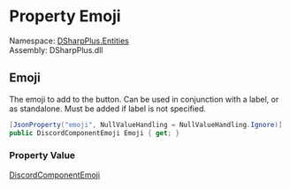 # Property Emoji

Namespace: [DSharpPlus.Entities](DSharpPlus.Entities.md)  
Assembly: DSharpPlus.dll

## <a id="DSharpPlus_Entities_DiscordButtonComponent_Emoji"></a>Emoji

The emoji to add to the button. Can be used in conjunction with a label, or as standalone. Must be added if label is not specified.

```csharp
[JsonProperty("emoji", NullValueHandling = NullValueHandling.Ignore)]
public DiscordComponentEmoji Emoji { get; }
```

### Property Value

[DiscordComponentEmoji](DSharpPlus.Entities.DiscordComponentEmoji.md)


